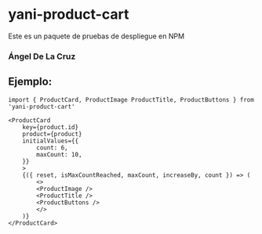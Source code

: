 # yani-product-cart

Este es un paquete de pruebas de despliegue en NPM


### Ángel De La Cruz


## Ejemplo:

```
import { ProductCard, ProductImage ProductTitle, ProductButtons } from 'yani-product-cart'
```

```
<ProductCard
    key={product.id}
    product={product}
    initialValues={{
        count: 6,
        maxCount: 10,
    }}
    >
    {({ reset, isMaxCountReached, maxCount, increaseBy, count }) => (
        <>
        <ProductImage />
        <ProductTitle />
        <ProductButtons />
        </>
    )}
</ProductCard>
```

